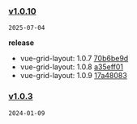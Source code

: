 ### [v1.0.10](https://github.com/Elora-Cloud/vue-grid-layout/compare/v1.0.3...v1.0.10)

`2025-07-04`

**release**

- vue-grid-layout: 1.0.7 [70b6be9d](https://github.com/Elora-Cloud/vue-grid-layout/commit/70b6be9dde0a51b70c394dcc11525365d4950feb)
- vue-grid-layout: 1.0.8 [a35eff01](https://github.com/Elora-Cloud/vue-grid-layout/commit/a35eff0139a8a5cf32d97a0fde48b8b0dea25eee)
- vue-grid-layout: 1.0.9 [17a48083](https://github.com/Elora-Cloud/vue-grid-layout/commit/17a4808338d1657e7781494e8f84a8b691a0d8cd)
### [v1.0.3](https://github.com/Elora-Cloud/vue-grid-layout/compare/v1.0.2...v1.0.3)

`2024-01-09`
